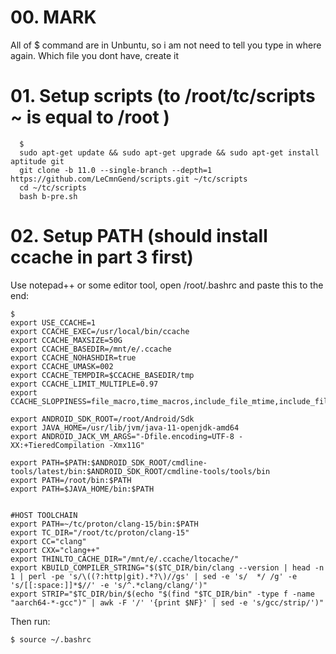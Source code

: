 # 00. MARK

All of $ command are in Unbuntu, so i am not need to tell you type in where again.
Which file you dont have, create it

# 01. Setup scripts (to /root/tc/scripts ~ is equal to /root )
     
      $ 
      sudo apt-get update && sudo apt-get upgrade && sudo apt-get install aptitude git
      git clone -b 11.0 --single-branch --depth=1 https://github.com/LeCmnGend/scripts.git ~/tc/scripts
      cd ~/tc/scripts
      bash b-pre.sh
 
# 02. Setup PATH (should install ccache in part 3 first)

Use notepad++ or some editor tool, open /root/.bashrc and paste this to the end:

	$ 
	export USE_CCACHE=1
	export CCACHE_EXEC=/usr/local/bin/ccache
	export CCACHE_MAXSIZE=50G
	export CCACHE_BASEDIR=/mnt/e/.ccache
	export CCACHE_NOHASHDIR=true
	export CCACHE_UMASK=002
	export CCACHE_TEMPDIR=$CCACHE_BASEDIR/tmp
	export CCACHE_LIMIT_MULTIPLE=0.97
	export CCACHE_SLOPPINESS=file_macro,time_macros,include_file_mtime,include_file_ctime,file_stat_matches

	export ANDROID_SDK_ROOT=/root/Android/Sdk
	export JAVA_HOME=/usr/lib/jvm/java-11-openjdk-amd64
	export ANDROID_JACK_VM_ARGS="-Dfile.encoding=UTF-8 -XX:+TieredCompilation -Xmx11G"

	export PATH=$PATH:$ANDROID_SDK_ROOT/cmdline-tools/latest/bin:$ANDROID_SDK_ROOT/cmdline-tools/tools/bin
	export PATH=/root/bin:$PATH
	export PATH=$JAVA_HOME/bin:$PATH


	#HOST TOOLCHAIN 
	export PATH=~/tc/proton/clang-15/bin:$PATH
	export TC_DIR="/root/tc/proton/clang-15"
	export CC="clang"
	export CXX="clang++"
	export THINLTO_CACHE_DIR="/mnt/e/.ccache/ltocache/"
	export KBUILD_COMPILER_STRING="$($TC_DIR/bin/clang --version | head -n 1 | perl -pe 's/\((?:http|git).*?\)//gs' | sed -e 's/  */ /g' -e 's/[[:space:]]*$//' -e 's/^.*clang/clang/')"
	export STRIP="$TC_DIR/bin/$(echo "$(find "$TC_DIR/bin" -type f -name "aarch64-*-gcc")" | awk -F '/' '{print $NF}' | sed -e 's/gcc/strip/')"
	
Then run:

	$ source ~/.bashrc

